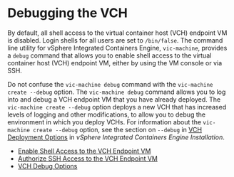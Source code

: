 # Debugging the VCH #

By default, all shell access to the virtual container host (VCH) endpoint VM is disabled. Login shells for all users are set to `/bin/false`. The command line utility for vSphere Integrated Containers Engine, `vic-machine`, provides a `debug` command that allows you to enable shell access to the virtual container host (VCH) endpoint VM, either by using the VM console or via SSH.

Do not confuse the `vic-machine debug` command with the `vic-machine create --debug` option. The `vic-machine debug` command allows you to log into and debug a VCH endpoint VM that you have already deployed. The `vic-machine create --debug` option deploys a new VCH that has increased levels of logging and other modifications, to allow you to debug the environment in which you deploy VCHs. For information about the `vic-machine create --debug` option, see the section on `--debug` in [VCH Deployment Options](../vic_vsphere_admin/vch_installer_options.md#debug) in *vSphere Integrated Containers Engine Installation*.

* [Enable Shell Access to the VCH Endpoint VM](vch_shell_access.md)
* [Authorize SSH Access to the VCH Endpoint VM](vch_ssh_access.md) 
* [VCH Debug Options](debug_vch_options.md)